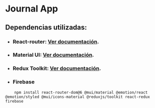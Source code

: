 # Journal App

## Dependencias utilizadas:
- ### React-router:  [Ver documentación](https://reactrouter.com/en/main).
- ### Material UI:   [Ver documentación](https://mui.com/material-ui/getting-started/installation/).
- ### Redux Toolkit: [Ver documentación](https://redux-toolkit.js.org/).
- ### Firebase
```
    npm install react-router-dom@6 @mui/material @emotion/react @emotion/styled @mui/icons-material @reduxjs/toolkit react-redux firebase
```